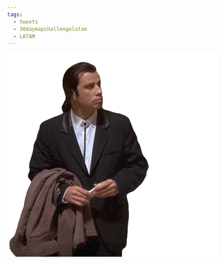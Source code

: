 ```yaml
---
tags:
  - tweets
  - 30daymapchallengelatam
  - LATAM
---
```


![](https://raw.githubusercontent.com/ambarja/30daymapchallengelatam/main/docs/img/404.gif)
